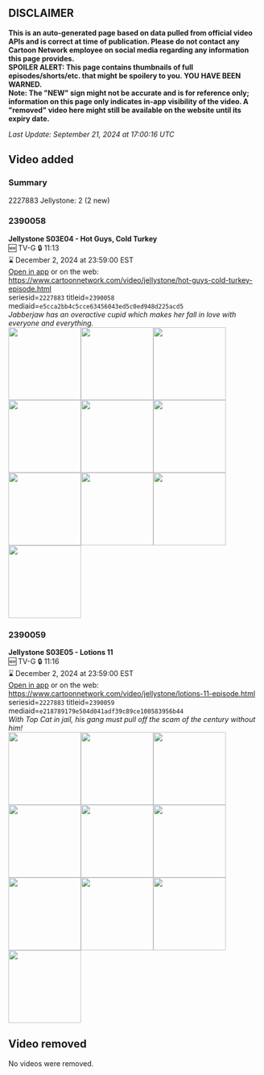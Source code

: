## DISCLAIMER
**This is an auto-generated page based on data pulled from official video APIs and is correct at time of publication. Please do not contact any Cartoon Network employee on social media regarding any information this page provides.**  
**SPOILER ALERT: This page contains thumbnails of full episodes/shorts/etc. that might be spoilery to you. YOU HAVE BEEN WARNED.**  
**Note: The "NEW" sign might not be accurate and is for reference only; information on this page only indicates in-app visibility of the video. A "removed" video here might still be available on the website until its expiry date.**  

_Last Update: September 21, 2024 at 17:00:16 UTC_
## Video added
### Summary
2227883 Jellystone: 2 (2 new)  
### 2390058
**Jellystone S03E04 - Hot Guys, Cold Turkey**  
🆕 TV-G 🔒 11:13  
⌛ December 2, 2024 at 23:59:00 EST  
[Open in app](https://cnvideo.sercomkc.org/redirector.html?type=cnapp&seriesid=2227883&titleid=2390058&mediaid=e5cca2bb4c5cce63456043ed5c0ed948d225acd5) or on the web: https://www.cartoonnetwork.com/video/jellystone/hot-guys-cold-turkey-episode.html  
seriesid=`2227883` titleid=`2390058` mediaid=`e5cca2bb4c5cce63456043ed5c0ed948d225acd5`  
_Jabberjaw has an overactive cupid which makes her fall in love with everyone and everything._  
<a href="https://s3.amazonaws.com/cartoonorchestrator/2390058_001_1280x720.jpg"><img src="https://s3.amazonaws.com/cartoonorchestrator/2390058_001_640x360.jpg" height="144px" /></a><a href="https://s3.amazonaws.com/cartoonorchestrator/2390058_002_1280x720.jpg"><img src="https://s3.amazonaws.com/cartoonorchestrator/2390058_002_640x360.jpg" height="144px" /></a><a href="https://s3.amazonaws.com/cartoonorchestrator/2390058_003_1280x720.jpg"><img src="https://s3.amazonaws.com/cartoonorchestrator/2390058_003_640x360.jpg" height="144px" /></a><a href="https://s3.amazonaws.com/cartoonorchestrator/2390058_004_1280x720.jpg"><img src="https://s3.amazonaws.com/cartoonorchestrator/2390058_004_640x360.jpg" height="144px" /></a><a href="https://s3.amazonaws.com/cartoonorchestrator/2390058_005_1280x720.jpg"><img src="https://s3.amazonaws.com/cartoonorchestrator/2390058_005_640x360.jpg" height="144px" /></a><a href="https://s3.amazonaws.com/cartoonorchestrator/2390058_006_1280x720.jpg"><img src="https://s3.amazonaws.com/cartoonorchestrator/2390058_006_640x360.jpg" height="144px" /></a><a href="https://s3.amazonaws.com/cartoonorchestrator/2390058_007_1280x720.jpg"><img src="https://s3.amazonaws.com/cartoonorchestrator/2390058_007_640x360.jpg" height="144px" /></a><a href="https://s3.amazonaws.com/cartoonorchestrator/2390058_008_1280x720.jpg"><img src="https://s3.amazonaws.com/cartoonorchestrator/2390058_008_640x360.jpg" height="144px" /></a><a href="https://s3.amazonaws.com/cartoonorchestrator/2390058_009_1280x720.jpg"><img src="https://s3.amazonaws.com/cartoonorchestrator/2390058_009_640x360.jpg" height="144px" /></a><a href="https://s3.amazonaws.com/cartoonorchestrator/2390058_010_1280x720.jpg"><img src="https://s3.amazonaws.com/cartoonorchestrator/2390058_010_640x360.jpg" height="144px" /></a>
### 2390059
**Jellystone S03E05 - Lotions 11**  
🆕 TV-G 🔒 11:16  
⌛ December 2, 2024 at 23:59:00 EST  
[Open in app](https://cnvideo.sercomkc.org/redirector.html?type=cnapp&seriesid=2227883&titleid=2390059&mediaid=e218789179e504d041adf39c89ce100583956b44) or on the web: https://www.cartoonnetwork.com/video/jellystone/lotions-11-episode.html  
seriesid=`2227883` titleid=`2390059` mediaid=`e218789179e504d041adf39c89ce100583956b44`  
_With Top Cat in jail, his gang must pull off the scam of the century without him!_  
<a href="https://s3.amazonaws.com/cartoonorchestrator/2390059_001_1280x720.jpg"><img src="https://s3.amazonaws.com/cartoonorchestrator/2390059_001_640x360.jpg" height="144px" /></a><a href="https://s3.amazonaws.com/cartoonorchestrator/2390059_002_1280x720.jpg"><img src="https://s3.amazonaws.com/cartoonorchestrator/2390059_002_640x360.jpg" height="144px" /></a><a href="https://s3.amazonaws.com/cartoonorchestrator/2390059_003_1280x720.jpg"><img src="https://s3.amazonaws.com/cartoonorchestrator/2390059_003_640x360.jpg" height="144px" /></a><a href="https://s3.amazonaws.com/cartoonorchestrator/2390059_004_1280x720.jpg"><img src="https://s3.amazonaws.com/cartoonorchestrator/2390059_004_640x360.jpg" height="144px" /></a><a href="https://s3.amazonaws.com/cartoonorchestrator/2390059_005_1280x720.jpg"><img src="https://s3.amazonaws.com/cartoonorchestrator/2390059_005_640x360.jpg" height="144px" /></a><a href="https://s3.amazonaws.com/cartoonorchestrator/2390059_006_1280x720.jpg"><img src="https://s3.amazonaws.com/cartoonorchestrator/2390059_006_640x360.jpg" height="144px" /></a><a href="https://s3.amazonaws.com/cartoonorchestrator/2390059_007_1280x720.jpg"><img src="https://s3.amazonaws.com/cartoonorchestrator/2390059_007_640x360.jpg" height="144px" /></a><a href="https://s3.amazonaws.com/cartoonorchestrator/2390059_008_1280x720.jpg"><img src="https://s3.amazonaws.com/cartoonorchestrator/2390059_008_640x360.jpg" height="144px" /></a><a href="https://s3.amazonaws.com/cartoonorchestrator/2390059_009_1280x720.jpg"><img src="https://s3.amazonaws.com/cartoonorchestrator/2390059_009_640x360.jpg" height="144px" /></a><a href="https://s3.amazonaws.com/cartoonorchestrator/2390059_010_1280x720.jpg"><img src="https://s3.amazonaws.com/cartoonorchestrator/2390059_010_640x360.jpg" height="144px" /></a>
## Video removed
No videos were removed.  
